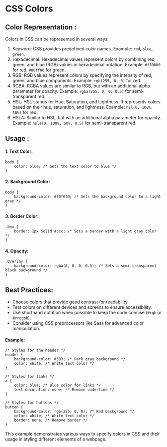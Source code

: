 
# CSS Colors

## Color Representation :
Colors in CSS can be represented in several ways:

1. Keyword:  CSS provides predefined color names. Example: `red`, `blue`, `green`.
2. Hexadecimal: Hexadecimal values represent colors by combining red, green, and blue (RGB) values in hexadecimal notation. Example: `#ff0000` for red, `#00ff00` for green.
3. RGB: RGB values represent colors by specifying the intensity of red, green, and blue components. Example: `rgb(255, 0, 0)` for red.
4. RGBA: RGBA values are similar to RGB, but with an additional alpha parameter for opacity. Example: `rgba(255, 0, 0, 0.5)` for semi-transparent red.
5. HSL: HSL stands for Hue, Saturation, and Lightness. It represents colors based on their hue, saturation, and lightness. Example: `hsl(0, 100%, 50%)` for red.
6. HSLA: Similar to HSL, but with an additional alpha parameter for opacity. Example: `hsla(0, 100%, 50%, 0.5)` for semi-transparent red.

## Usage :
#### 1. Text Color:
```
body {
    color: blue; /* Sets the text color to blue */
}
```
#### 2. Background Color:
```
body {
    background-color: #f0f0f0; /* Sets the background color to a light gray */
}
```
#### 3. Border Color: 
```
.box {
    border: 1px solid #ccc; /* Sets a border with a light gray color */
}
```
#### 4. Opacity:
```
.Overlay {
    background-color: rgba(0, 0, 0, 0.5); /* Sets a semi-transparent black background */
}
```
## Best Practices:

- Choose colors that provide good contrast for readability.
- Test colors on different devices and screens to ensure accessibility.
- Use shorthand notation when possible to keep the code concise (`#rgb` or `#rrggbb`).
- Consider using CSS preprocessors like Sass for advanced color manipulation.

#### Example:
```
/* Styles for the header */
header {
    background-color: #333; /* Dark gray background */
    color: white; /* White text color */
}

/* Styles for links */
a {
    color: blue; /* Blue color for links */
    text-decoration: none; /* Remove underline */
}

/* Styles for buttons */
button {
    background-color: rgb(255, 0, 0); /* Red background */
    color: white; /* White text color */
    border: none; /* Remove border */
}
```
This example demonstrates various ways to specify colors in CSS and their usage in styling different elements of a webpage.


